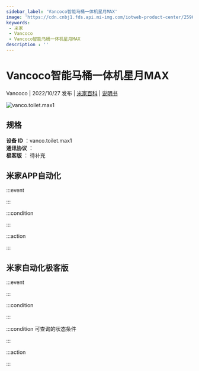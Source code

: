 ```yaml
---
sidebar_label: 'Vancoco智能马桶一体机星月MAX'
image: 'https://cdn.cnbj1.fds.api.mi-img.com/iotweb-product-center/2596735bfc1e6b4347a0e17746a28bca_1626073622162.png?GalaxyAccessKeyId=AKVGLQWBOVIRQ3XLEW&Expires=9223372036854775807&Signature=HERSHWUR1sRzwZkXXOV/9X6xhZQ='
keywords: 
 - 米家
 - Vancoco
 - Vancoco智能马桶一体机星月MAX
description : ''
---
```

# Vancoco智能马桶一体机星月MAX

Vancoco | 2022/10/27 发布 | [米家百科](https://home.mi.com/webapp/content/baike/product/index.html?model=vanco.toilet.max1) | [说明书](https://home.mi.com/views/introduction.html?model=vanco.toilet.max1&region=cn)

![vanco.toilet.max1](https://cdn.cnbj1.fds.api.mi-img.com/iotweb-product-center/2596735bfc1e6b4347a0e17746a28bca_1626073622162.png?GalaxyAccessKeyId=AKVGLQWBOVIRQ3XLEW&Expires=9223372036854775807&Signature=HERSHWUR1sRzwZkXXOV/9X6xhZQ=)

## 规格  
> 
**设备 ID** ：vanco.toilet.max1  
**通讯协议** ：  
**极客版**  ： 待补充 


## 米家APP自动化  

:::event  

:::

:::condition  

:::

:::action   

:::

## 米家自动化极客版  

:::event  

:::

:::condition  

:::

:::condition 可查询的状态条件  

:::

:::action  

:::

        

